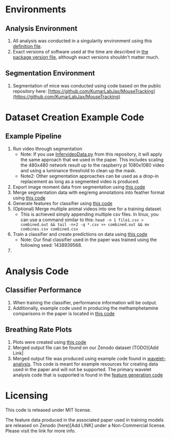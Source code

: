 # Environments

## Analysis Environment

1. All analysis was conducted in a singularity environment using this [definition file](AnalysisEnvironment.def).
2. Exact versions of software used at the time are described in [the package version file](PackageVersions.txt), although exact versions shouldn't matter much.

## Segmentation Environment

1. Segmentation of mice was conducted using code based on the public repository here: [https://github.com/KumarLabJax/MouseTracking](https://github.com/KumarLabJax/MouseTracking)

# Dataset Creation Example Code

## Example Pipeline

1. Run video through segmentation
    - Note: If you use [InfervideoData.py](dataset-creation/InfervideoData.py) from this repository, it will apply the same approach that we used in the paper. This includes scaling the 480x480 network result up to the raspberry pi 1080x1080 video and using a luminance threshold to clean up the mask.
    - Note2: Other segmentation approaches can be used as a drop-in replacement as long as a segmented video is produced.
2. Export image moment data from segmentation using [this code](dataset-creation/ExportScaledSeg.py)
3. Merge segmentation data with eeg/emg annotations into feather format using [this code](dataset-creation/ExportOneAnimal.py)
4. Generate features for classifier using [this code](dataset-creation/Sleep_feature_generation.py)
5. (Optional) Merge multiple animal videos into one for a training dataset.
    - This is achieved simply appending multiple csv files. In linux, you can use a command similar to this: `head -n 1 file1.csv > combined.out && tail -n+2 -q *.csv >> combined.out && mv combines.csv combined.csv`
6. Train a classifier and create predictions on data using [this code](dataset-creation/Sleep_train_classifier.py)
    - Note: Our final classifier used in the paper was trained using the following seed: 1438939568.
7. 

# Analysis Code

## Classifier Performance

1. When training the classifier, performance information will be output.
2. Additionally, example code used in producing the methamphetamine comparisons in the paper is located in [this code](classifier-analysis/performance.py)

## Breathing Rate Plots

1. Plots were created using [this code](breathing-data/AnalyzeStats.py)
2. Merged output file can be found on our Zenodo dataset (TODO)[Add Link]
3. Merged output file was produced using example code found in [wavelet-analysis](wavelet-analysis/). This code is meant for example resources for creating data used in the paper and will not be supported. The primary wavelet analysis code that is supported is found in the [feature generation code](dataset-creation/Sleep_feature_generation.py)

# Licensing

This code is released under MIT license.

The feature data produced in the associated paper used in training models are released on Zenodo (here)[Add LINK] under a Non-Commercial license. Please visit the link for more info.
